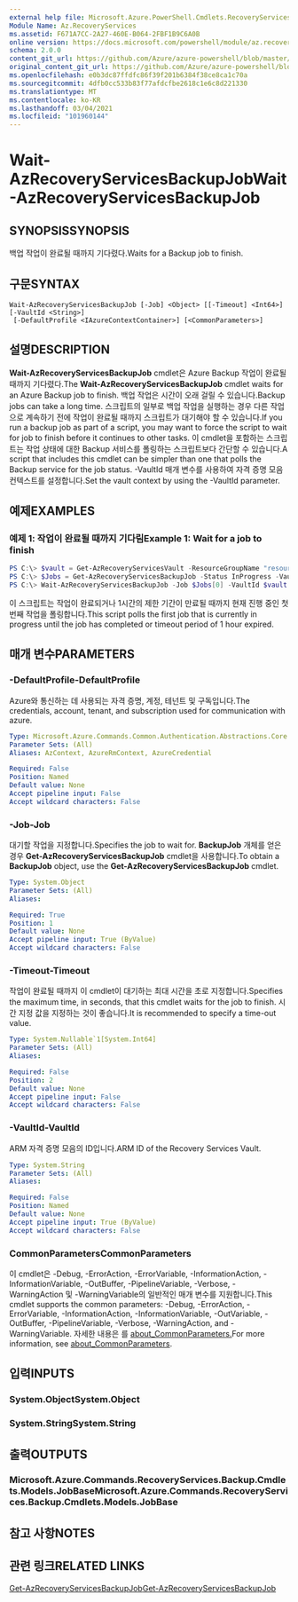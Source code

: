 ```yaml
---
external help file: Microsoft.Azure.PowerShell.Cmdlets.RecoveryServices.Backup.dll-Help.xml
Module Name: Az.RecoveryServices
ms.assetid: F671A7CC-2A27-460E-B064-2FBF1B9C6A0B
online version: https://docs.microsoft.com/powershell/module/az.recoveryservices/wait-azrecoveryservicesbackupjob
schema: 2.0.0
content_git_url: https://github.com/Azure/azure-powershell/blob/master/src/RecoveryServices/RecoveryServices/help/Wait-AzRecoveryServicesBackupJob.md
original_content_git_url: https://github.com/Azure/azure-powershell/blob/master/src/RecoveryServices/RecoveryServices/help/Wait-AzRecoveryServicesBackupJob.md
ms.openlocfilehash: e0b3dc87ffdfc86f39f201b6384f38ce8ca1c70a
ms.sourcegitcommit: 4dfb0cc533b83f77afdcfbe2618c1e6c8d221330
ms.translationtype: MT
ms.contentlocale: ko-KR
ms.lasthandoff: 03/04/2021
ms.locfileid: "101960144"
---
```

# <span data-ttu-id="3264f-101">Wait-AzRecoveryServicesBackupJob</span><span class="sxs-lookup"><span data-stu-id="3264f-101">Wait-AzRecoveryServicesBackupJob</span></span>

## <span data-ttu-id="3264f-102">SYNOPSIS</span><span class="sxs-lookup"><span data-stu-id="3264f-102">SYNOPSIS</span></span>

<span data-ttu-id="3264f-103">백업 작업이 완료될 때까지 기다렸다.</span><span class="sxs-lookup"><span data-stu-id="3264f-103">Waits for a Backup job to finish.</span></span>

## <span data-ttu-id="3264f-104">구문</span><span class="sxs-lookup"><span data-stu-id="3264f-104">SYNTAX</span></span>

```
Wait-AzRecoveryServicesBackupJob [-Job] <Object> [[-Timeout] <Int64>] [-VaultId <String>]
 [-DefaultProfile <IAzureContextContainer>] [<CommonParameters>]
```

## <span data-ttu-id="3264f-105">설명</span><span class="sxs-lookup"><span data-stu-id="3264f-105">DESCRIPTION</span></span>

<span data-ttu-id="3264f-106">**Wait-AzRecoveryServicesBackupJob** cmdlet은 Azure Backup 작업이 완료될 때까지 기다렸다.</span><span class="sxs-lookup"><span data-stu-id="3264f-106">The **Wait-AzRecoveryServicesBackupJob** cmdlet waits for an Azure Backup job to finish.</span></span>
<span data-ttu-id="3264f-107">백업 작업은 시간이 오래 걸릴 수 있습니다.</span><span class="sxs-lookup"><span data-stu-id="3264f-107">Backup jobs can take a long time.</span></span>
<span data-ttu-id="3264f-108">스크립트의 일부로 백업 작업을 실행하는 경우 다른 작업으로 계속하기 전에 작업이 완료될 때까지 스크립트가 대기해야 할 수 있습니다.</span><span class="sxs-lookup"><span data-stu-id="3264f-108">If you run a backup job as part of a script, you may want to force the script to wait for job to finish before it continues to other tasks.</span></span>
<span data-ttu-id="3264f-109">이 cmdlet을 포함하는 스크립트는 작업 상태에 대한 Backup 서비스를 폴링하는 스크립트보다 간단할 수 있습니다.</span><span class="sxs-lookup"><span data-stu-id="3264f-109">A script that includes this cmdlet can be simpler than one that polls the Backup service for the job status.</span></span>
<span data-ttu-id="3264f-110">-VaultId 매개 변수를 사용하여 자격 증명 모음 컨텍스트를 설정합니다.</span><span class="sxs-lookup"><span data-stu-id="3264f-110">Set the vault context by using the -VaultId parameter.</span></span>

## <span data-ttu-id="3264f-111">예제</span><span class="sxs-lookup"><span data-stu-id="3264f-111">EXAMPLES</span></span>

### <span data-ttu-id="3264f-112">예제 1: 작업이 완료될 때까지 기다림</span><span class="sxs-lookup"><span data-stu-id="3264f-112">Example 1: Wait for a job to finish</span></span>

```powershell
PS C:\> $vault = Get-AzRecoveryServicesVault -ResourceGroupName "resourceGroup" -Name "vaultName"
PS C:\> $Jobs = Get-AzRecoveryServicesBackupJob -Status InProgress -VaultId $vault.ID
PS C:\> Wait-AzRecoveryServicesBackupJob -Job $Jobs[0] -VaultId $vault.ID -Timeout 3600
```

<span data-ttu-id="3264f-113">이 스크립트는 작업이 완료되거나 1시간의 제한 기간이 만료될 때까지 현재 진행 중인 첫 번째 작업을 폴링합니다.</span><span class="sxs-lookup"><span data-stu-id="3264f-113">This script polls the first job that is currently in progress until the job has completed or timeout period of 1 hour expired.</span></span>

## <span data-ttu-id="3264f-114">매개 변수</span><span class="sxs-lookup"><span data-stu-id="3264f-114">PARAMETERS</span></span>

### <span data-ttu-id="3264f-115">-DefaultProfile</span><span class="sxs-lookup"><span data-stu-id="3264f-115">-DefaultProfile</span></span>

<span data-ttu-id="3264f-116">Azure와 통신하는 데 사용되는 자격 증명, 계정, 테넌트 및 구독입니다.</span><span class="sxs-lookup"><span data-stu-id="3264f-116">The credentials, account, tenant, and subscription used for communication with azure.</span></span>

```yaml
Type: Microsoft.Azure.Commands.Common.Authentication.Abstractions.Core.IAzureContextContainer
Parameter Sets: (All)
Aliases: AzContext, AzureRmContext, AzureCredential

Required: False
Position: Named
Default value: None
Accept pipeline input: False
Accept wildcard characters: False
```

### <span data-ttu-id="3264f-117">-Job</span><span class="sxs-lookup"><span data-stu-id="3264f-117">-Job</span></span>

<span data-ttu-id="3264f-118">대기할 작업을 지정합니다.</span><span class="sxs-lookup"><span data-stu-id="3264f-118">Specifies the job to wait for.</span></span>
<span data-ttu-id="3264f-119">**BackupJob** 개체를 얻은 경우 **Get-AzRecoveryServicesBackupJob** cmdlet을 사용합니다.</span><span class="sxs-lookup"><span data-stu-id="3264f-119">To obtain a **BackupJob** object, use the **Get-AzRecoveryServicesBackupJob** cmdlet.</span></span>

```yaml
Type: System.Object
Parameter Sets: (All)
Aliases:

Required: True
Position: 1
Default value: None
Accept pipeline input: True (ByValue)
Accept wildcard characters: False
```

### <span data-ttu-id="3264f-120">-Timeout</span><span class="sxs-lookup"><span data-stu-id="3264f-120">-Timeout</span></span>

<span data-ttu-id="3264f-121">작업이 완료될 때까지 이 cmdlet이 대기하는 최대 시간을 초로 지정합니다.</span><span class="sxs-lookup"><span data-stu-id="3264f-121">Specifies the maximum time, in seconds, that this cmdlet waits for the job to finish.</span></span>
<span data-ttu-id="3264f-122">시간 지정 값을 지정하는 것이 좋습니다.</span><span class="sxs-lookup"><span data-stu-id="3264f-122">It is recommended to specify a time-out value.</span></span>

```yaml
Type: System.Nullable`1[System.Int64]
Parameter Sets: (All)
Aliases:

Required: False
Position: 2
Default value: None
Accept pipeline input: False
Accept wildcard characters: False
```

### <span data-ttu-id="3264f-123">-VaultId</span><span class="sxs-lookup"><span data-stu-id="3264f-123">-VaultId</span></span>

<span data-ttu-id="3264f-124">ARM 자격 증명 모음의 ID입니다.</span><span class="sxs-lookup"><span data-stu-id="3264f-124">ARM ID of the Recovery Services Vault.</span></span>

```yaml
Type: System.String
Parameter Sets: (All)
Aliases:

Required: False
Position: Named
Default value: None
Accept pipeline input: True (ByValue)
Accept wildcard characters: False
```

### <span data-ttu-id="3264f-125">CommonParameters</span><span class="sxs-lookup"><span data-stu-id="3264f-125">CommonParameters</span></span>
<span data-ttu-id="3264f-126">이 cmdlet은 -Debug, -ErrorAction, -ErrorVariable, -InformationAction, -InformationVariable, -OutBuffer, -PipelineVariable, -Verbose, -WarningAction 및 -WarningVariable의 일반적인 매개 변수를 지원합니다.</span><span class="sxs-lookup"><span data-stu-id="3264f-126">This cmdlet supports the common parameters: -Debug, -ErrorAction, -ErrorVariable, -InformationAction, -InformationVariable, -OutVariable, -OutBuffer, -PipelineVariable, -Verbose, -WarningAction, and -WarningVariable.</span></span> <span data-ttu-id="3264f-127">자세한 내용은 를 [about_CommonParameters.](http://go.microsoft.com/fwlink/?LinkID=113216)</span><span class="sxs-lookup"><span data-stu-id="3264f-127">For more information, see [about_CommonParameters](http://go.microsoft.com/fwlink/?LinkID=113216).</span></span>

## <span data-ttu-id="3264f-128">입력</span><span class="sxs-lookup"><span data-stu-id="3264f-128">INPUTS</span></span>

### <span data-ttu-id="3264f-129">System.Object</span><span class="sxs-lookup"><span data-stu-id="3264f-129">System.Object</span></span>

### <span data-ttu-id="3264f-130">System.String</span><span class="sxs-lookup"><span data-stu-id="3264f-130">System.String</span></span>

## <span data-ttu-id="3264f-131">출력</span><span class="sxs-lookup"><span data-stu-id="3264f-131">OUTPUTS</span></span>

### <span data-ttu-id="3264f-132">Microsoft.Azure.Commands.RecoveryServices.Backup.Cmdlets.Models.JobBase</span><span class="sxs-lookup"><span data-stu-id="3264f-132">Microsoft.Azure.Commands.RecoveryServices.Backup.Cmdlets.Models.JobBase</span></span>

## <span data-ttu-id="3264f-133">참고 사항</span><span class="sxs-lookup"><span data-stu-id="3264f-133">NOTES</span></span>

## <span data-ttu-id="3264f-134">관련 링크</span><span class="sxs-lookup"><span data-stu-id="3264f-134">RELATED LINKS</span></span>

[<span data-ttu-id="3264f-135">Get-AzRecoveryServicesBackupJob</span><span class="sxs-lookup"><span data-stu-id="3264f-135">Get-AzRecoveryServicesBackupJob</span></span>](./Get-AzRecoveryServicesBackupJob.md)
